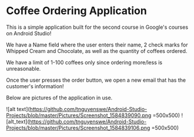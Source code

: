 # Coffee Ordering Application

This is a simple application built for the second course in Google's courses on Android Studio!

We have a Name field where the user enters their name, 2 check marks for Whipped Cream and Chocolate, as well as the
quantity of coffees ordered.

We have a limit of 1-100 coffees only since ordering more/less is unreasonable.

Once the user presses the order button, we open a new email that has the customer's information!

Below are pictures of the application in use.

![alt text](https://github.com/tnguyenswe/Android-Studio-Projects/blob/master/Pictures/Screenshot_1584839090.png =500x500)
![alt_text](https://github.com/tnguyenswe/Android-Studio-Projects/blob/master/Pictures/Screenshot_1584839106.png =500x500)
